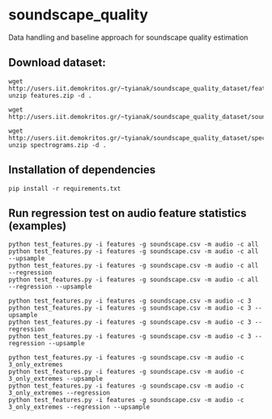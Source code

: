 # soundscape_quality
Data handling and baseline approach for soundscape quality estimation

## Download dataset:
```
wget http://users.iit.demokritos.gr/~tyianak/soundscape_quality_dataset/features.zip
unzip features.zip -d .
```

```
wget http://users.iit.demokritos.gr/~tyianak/soundscape_quality_dataset/soundscape.csv
```

```
wget http://users.iit.demokritos.gr/~tyianak/soundscape_quality_dataset/spectrograms.zip
unzip spectrograms.zip -d .
```

## Installation of dependencies
```
pip install -r requirements.txt
```

## Run regression test on audio feature statistics (examples)
```
python test_features.py -i features -g soundscape.csv -m audio -c all
python test_features.py -i features -g soundscape.csv -m audio -c all --upsample
python test_features.py -i features -g soundscape.csv -m audio -c all --regression
python test_features.py -i features -g soundscape.csv -m audio -c all --regression --upsample

python test_features.py -i features -g soundscape.csv -m audio -c 3
python test_features.py -i features -g soundscape.csv -m audio -c 3 --upsample
python test_features.py -i features -g soundscape.csv -m audio -c 3 --regression
python test_features.py -i features -g soundscape.csv -m audio -c 3 --regression --upsample

python test_features.py -i features -g soundscape.csv -m audio -c 3_only_extremes 
python test_features.py -i features -g soundscape.csv -m audio -c 3_only_extremes --upsample
python test_features.py -i features -g soundscape.csv -m audio -c 3_only_extremes --regression
python test_features.py -i features -g soundscape.csv -m audio -c 3_only_extremes --regression --upsample
```
